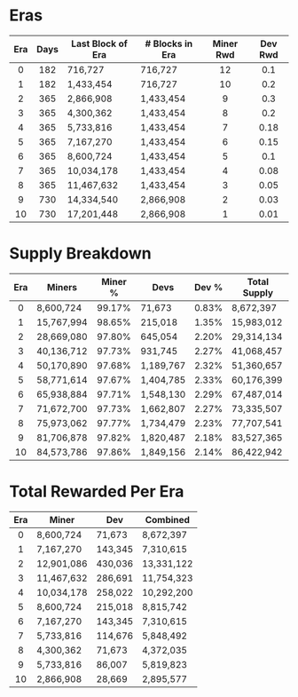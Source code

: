 # Eras

| Era |	Days | Last Block of Era | # Blocks in Era | Miner Rwd | Dev Rwd |
|:---:|:----:|-------------------|-----------------|:---------:|:-------:|
| 0	  | 182	 | 716,727           | 716,727	       | 12	       | 0.1     |
| 1	  | 182	 | 1,433,454	     | 716,727         | 10	       | 0.2     |
| 2	  | 365	 | 2,866,908	     | 1,433,454	   | 9	       | 0.3     |
| 3	  | 365	 | 4,300,362	     | 1,433,454	   | 8	       | 0.2     |
| 4	  | 365	 | 5,733,816	     | 1,433,454	   | 7	       | 0.18    |
| 5	  | 365	 | 7,167,270	     | 1,433,454	   | 6	       | 0.15    |
| 6	  | 365	 | 8,600,724	     | 1,433,454	   | 5	       | 0.1     |
| 7	  | 365	 | 10,034,178	     | 1,433,454	   | 4	       | 0.08    |
| 8	  | 365	 | 11,467,632	     | 1,433,454	   | 3	       | 0.05    |
| 9	  | 730	 | 14,334,540	     | 2,866,908	   | 2	       | 0.03    |
| 10  | 730	 | 17,201,448	     | 2,866,908	   | 1	       | 0.01    |


# Supply Breakdown

| Era | Miners      | Miner % | Devs      | Dev % | Total Supply |
|:---:|-------------|:-------:|-----------|:-----:|--------------|
| 0	  | 8,600,724   | 99.17%  | 71,673    | 0.83% | 8,672,397    |
| 1   |	15,767,994  | 98.65%  | 215,018	  | 1.35% | 15,983,012   |
| 2	  | 28,669,080  | 97.80%  | 645,054	  | 2.20% | 29,314,134   |
| 3	  | 40,136,712	| 97.73%  | 931,745	  | 2.27% | 41,068,457   |
| 4	  | 50,170,890	| 97.68%  | 1,189,767 | 2.32% | 51,360,657   |
| 5	  | 58,771,614	| 97.67%  | 1,404,785 | 2.33% | 60,176,399   |
| 6	  | 65,938,884	| 97.71%  | 1,548,130 | 2.29% | 67,487,014   |
| 7	  | 71,672,700	| 97.73%  | 1,662,807 | 2.27% | 73,335,507   |
| 8	  | 75,973,062	| 97.77%  | 1,734,479 | 2.23% | 77,707,541   |
| 9	  | 81,706,878	| 97.82%  | 1,820,487 | 2.18% | 83,527,365   |
| 10  | 84,573,786	| 97.86%  | 1,849,156 | 2.14% | 86,422,942   |


# Total Rewarded Per Era

| Era | Miner      | Dev     | Combined  |
|:---:|------------|---------|-----------|
| 0	  | 8,600,724  | 71,673  | 8,672,397 | 
| 1   |	7,167,270  | 143,345 | 7,310,615 |
| 2   |	12,901,086 | 430,036 | 13,331,122|
| 3   |	11,467,632 | 286,691 | 11,754,323|
| 4   |	10,034,178 | 258,022 | 10,292,200|
| 5   |	8,600,724  | 215,018 | 8,815,742 |
| 6   |	7,167,270  | 143,345 | 7,310,615 |
| 7   |	5,733,816  | 114,676 | 5,848,492 |
| 8   |	4,300,362  | 71,673	 | 4,372,035 |
| 9   |	5,733,816  | 86,007	 | 5,819,823 |
| 10  |	2,866,908  | 28,669	 | 2,895,577 |
